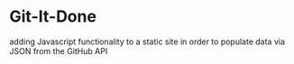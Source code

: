 # Git-It-Done
adding Javascript functionality to a static site in order to populate data via JSON from the GitHub API
